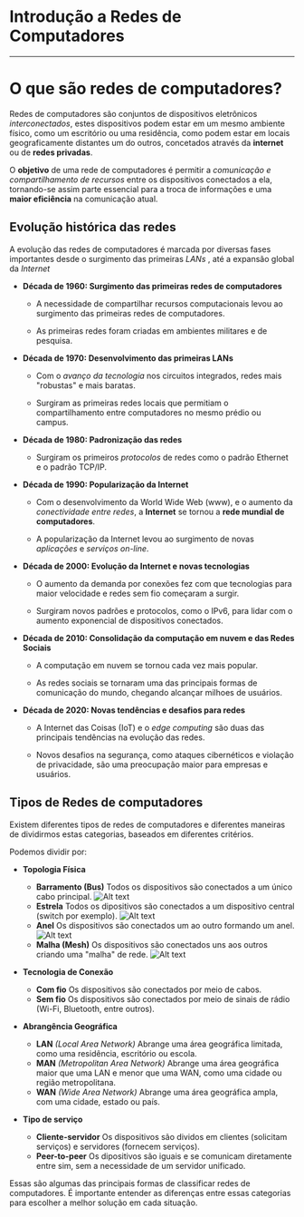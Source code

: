 # Introdução a Redes de Computadores

***

# O que são redes de computadores?

Redes de computadores são conjuntos de dispositivos eletrônicos *interconectados*, estes dispositivos podem estar em um mesmo ambiente físico, como um escritório ou uma residência, como podem estar em locais geograficamente distantes um do outros, concetados através da **internet** ou de **redes privadas**.

O **objetivo** de uma rede de computadores é permitir a *comunicação e compartilhamento de recursos* entre os dispositivos conectados a ela, tornando-se assim parte essencial para a troca de informações e uma **maior eficiência** na comunicação atual.

## Evolução histórica das redes

A evolução das redes de computadores é marcada por diversas fases importantes desde o surgimento das primeiras *LANs* , até a expansão global da *Internet*

- **Década de 1960: Surgimento das primeiras redes de computadores**

    - A necessidade de compartilhar recursos computacionais levou ao surgimento das primeiras redes de computadores.

    - As primeiras redes foram criadas em ambientes militares e de pesquisa.

- **Década de 1970: Desenvolvimento das primeiras LANs**

    - Com o *avanço da tecnologia* nos circuitos integrados, redes mais "robustas" e mais baratas.  

    - Surgiram as primeiras redes locais que permitiam o compartilhamento entre computadores no mesmo prédio ou campus.  

- **Década de 1980: Padronização das redes**

    - Surgiram os primeiros *protocolos*  de redes como o padrão Ethernet e o padrão TCP/IP.

- **Década de 1990: Popularização da Internet**

    - Com o desenvolvimento da World Wide Web (www), e o aumento da *conectividade entre redes*, a **Internet** se tornou a **rede mundial de computadores**.

    - A popularização da Internet levou ao surgimento de novas *aplicações* e *serviços on-line*.

- **Década de 2000: Evolução da Internet e novas tecnologias**

    - O aumento da demanda por conexões fez com que tecnologias para maior velocidade e redes sem fio começaram a surgir.

    - Surgiram novos padrões e protocolos, como o IPv6, para lidar com o aumento exponencial de dispositivos conectados.

- **Década de 2010: Consolidação da computação em nuvem e das Redes Sociais**

    - A computação em nuvem se tornou cada vez mais popular.

    - As redes sociais se tornaram uma das principais formas de comunicação do mundo, chegando alcançar milhoes de usuários.

- **Década de 2020: Novas tendências e desafios para redes**

    - A Internet das Coisas (IoT) e o *edge computing* são duas das principais tendências na evolução das redes.

    - Novos desafios na segurança, como ataques cibernéticos e violação de privacidade, são uma preocupação maior para empresas e usuários.

## Tipos de Redes de computadores

Existem diferentes tipos de redes de computadores e diferentes maneiras de dividirmos estas categorias, baseados em diferentes critérios.

Podemos dividir por:

- **Topologia Física**
    - **Barramento (Bus)**
        Todos os dispositivos são conectados a um único cabo principal.
        ![Alt text](http://www.bosontreinamentos.com.br/wp-content/uploads/2016/06/topologia-barramento-bus-768x457.png)
    - **Estrela**
        Todos os dipositivos são conectados a um dispositivo central (switch por exemplo).
        ![Alt text](http://www.bosontreinamentos.com.br/wp-content/uploads/2016/06/topologia-estrela-star-768x570.png)
    - **Anel**
        Os dispositivos são conectados um ao outro formando um anel.
        ![Alt text](http://www.bosontreinamentos.com.br/wp-content/uploads/2016/06/topologia-anel-token-ring.png)
    - **Malha (Mesh)**
        Os dispositivos são conectados uns aos outros criando uma "malha" de rede.
        ![Alt text](http://www.bosontreinamentos.com.br/wp-content/uploads/2016/06/topologia-malha-mesh.png)

- **Tecnologia de Conexão**
    - **Com fio**
        Os dispositivos são conectados por meio de cabos.
    - **Sem fio**
        Os dispositivos são conectados por meio de sinais de rádio (Wi-Fi, Bluetooth, entre outros).

- **Abrangência Geográfica**
    - **LAN** *(Local Area Network)*
        Abrange uma área geográfica limitada, como uma residência, escritório ou escola.
    - **MAN** *(Metropolitan Area Network)*
        Abrange uma área geográfica maior que uma LAN e menor que uma WAN, como uma cidade ou região metropolitana.
    - **WAN** *(Wide Area Network)*
        Abrange uma área geográfica ampla, com uma cidade, estado ou país.

- **Tipo de serviço**
    - **Cliente-servidor**
        Os dispositivos são dividos em clientes (solicitam serviços) e servidores (fornecem serviços).
    - **Peer-to-peer**
        Os dipositivos são iguais e se comunicam diretamente entre sim, sem a necessidade de um servidor unificado.

Essas são algumas das principais formas de classificar redes de computadores. É importante entender as diferenças entre essas categorias para escolher a melhor solução em cada situação.